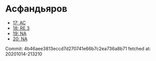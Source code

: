 # Асфандьяров
- [17: AC](17.md)
- [18: RE 3](18.md)
- [19: NA](19.md)
- [20: NA](20.md)

Commit: 4b46aee3813eccd7d270741e66b7c2ea736a8b71
 fetched at: 20201014-213210
